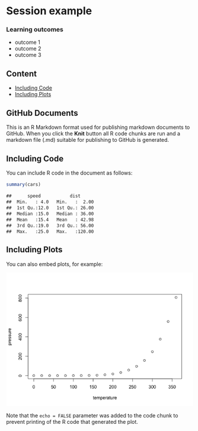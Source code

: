 Session example
================

### Learning outcomes

  - outcome 1
  - outcome 2
  - outcome 3

## Content

  - [Including Code](#part1)
  - [Including Plots](#part2)

## GitHub Documents

This is an R Markdown format used for publishing markdown documents to
GitHub. When you click the **Knit** button all R code chunks are run and
a markdown file (.md) suitable for publishing to GitHub is generated.

## Including Code <a name="part1"></a>

You can include R code in the document as follows:

``` r
summary(cars)
```

    ##      speed           dist       
    ##  Min.   : 4.0   Min.   :  2.00  
    ##  1st Qu.:12.0   1st Qu.: 26.00  
    ##  Median :15.0   Median : 36.00  
    ##  Mean   :15.4   Mean   : 42.98  
    ##  3rd Qu.:19.0   3rd Qu.: 56.00  
    ##  Max.   :25.0   Max.   :120.00

## Including Plots <a name="part1"></a>

You can also embed plots, for example:

![](session-example_files/figure-gfm/pressure-1.png)<!-- -->

Note that the `echo = FALSE` parameter was added to the code chunk to
prevent printing of the R code that generated the plot.
